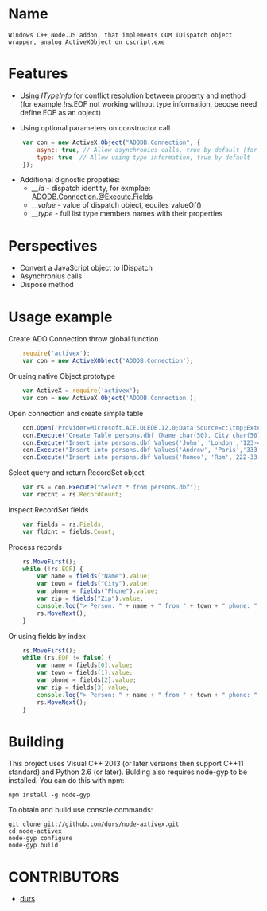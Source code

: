 # Name

	Windows C++ Node.JS addon, that implements COM IDispatch object wrapper, analog ActiveXObject on cscript.exe

# Features

 * Using *ITypeInfo* for conflict resolution between property and method 
 (for example !rs.EOF not working without type information, becose need define EOF as an object) 

 * Using optional parameters on constructor call    
``` js 
	var con = new ActiveX.Object("ADODB.Connection", {
		async: true, // Allow asynchronius calls, true by default (for future usage)
		type: true	// Allow using type information, true by default
	});
```

 * Additional dignostic propeties:
	- *__id* - dispatch identity, for exmplae: ADODB.Connection.@Execute.Fields
	- *__value* - value of dispatch object, equiles valueOf()
	- *__type* - full list type members names with their properties

# Perspectives

 * Convert a JavaScript object to IDispatch
 * Asynchronius calls
 * Dispose method

# Usage example

Create ADO Connection throw global function
``` js
	require('activex');
	var con = new ActiveXObject('ADODB.Connection');
```
Or using native Object prototype
``` js
	var ActiveX = require('activex');
	var con = new ActiveX.Object('ADODB.Connection');
```
Open connection and create simple table
``` js
	con.Open('Provider=Microsoft.ACE.OLEDB.12.0;Data Source=c:\tmp;Extended Properties="DBASE IV;"', '', '');
	con.Execute("Create Table persons.dbf (Name char(50), City char(50), Phone char(20), Zip decimal(5))");
	con.Execute("Insert into persons.dbf Values('John', 'London','123-45-67','14589')");
	con.Execute("Insert into persons.dbf Values('Andrew', 'Paris','333-44-55','38215')");
	con.Execute("Insert into persons.dbf Values('Romeo', 'Rom','222-33-44','54323')");
```
Select query and return RecordSet object
``` js
	var rs = con.Execute("Select * from persons.dbf"); 
	var reccnt = rs.RecordCount;
```
Inspect RecordSet fields
``` js
	var fields = rs.Fields;
	var fldcnt = fields.Count;
```
Process records
``` js
	rs.MoveFirst();
	while (!rs.EOF) {
		var name = fields("Name").value;
		var town = fields("City").value;
		var phone = fields("Phone").value;
		var zip = fields("Zip").value;   
		console.log("> Person: " + name + " from " + town + " phone: " + phone + " zip: " + zip);    
		rs.MoveNext();
	}
```
Or using fields by index
``` js
	rs.MoveFirst();
	while (rs.EOF != false) {
		var name = fields[0].value;
		var town = fields[1].value;
		var phone = fields[2].value;
		var zip = fields[3].value;   
		console.log("> Person: " + name + " from " + town + " phone: " + phone + " zip: " + zip);    
		rs.MoveNext();
	}
```

# Building

This project uses Visual C++ 2013 (or later versions then support C++11 standard) and Python 2.6 (or later).
Bulding also requires node-gyp to be installed. You can do this with npm:

    npm install -g node-gyp

To obtain and build use console commands:

    git clone git://github.com/durs/node-axtivex.git
    cd node-activex
    node-gyp configure
    node-gyp build

# CONTRIBUTORS

* [durs](https://github.com/durs)

